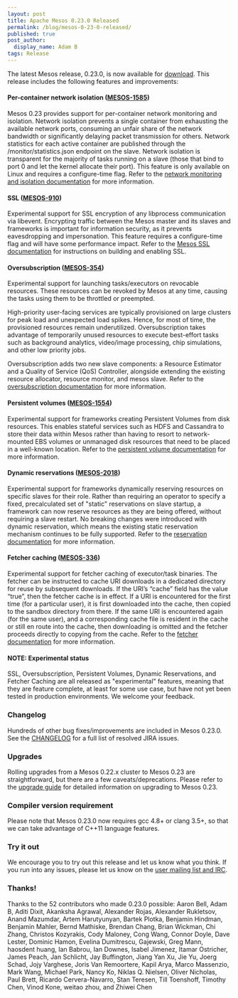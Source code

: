 ```yaml
---
layout: post
title: Apache Mesos 0.23.0 Released
permalink: /blog/mesos-0-23-0-released/
published: true
post_author:
  display_name: Adam B
tags: Release
---
```


The latest Mesos release, 0.23.0, is now available for [download](http://mesos.apache.org/downloads). This release includes the following features and improvements:

#### Per-container network isolation ([MESOS-1585](https://issues.apache.org/jira/browse/MESOS-1585))
Mesos 0.23 provides support for per-container network monitoring and isolation. Network isolation prevents a single container from exhausting the available network ports, consuming an unfair share of the network bandwidth or significantly delaying packet transmission for others. Network statistics for each active container are published through the /monitor/statistics.json endpoint on the slave. Network isolation is transparent for the majority of tasks running on a slave (those that bind to port 0 and let the kernel allocate their port). This feature is only available on Linux and requires a configure-time flag.
Refer to the [network monitoring and isolation documentation](http://mesos.apache.org/documentation/latest/network-monitoring/) for more information.


#### SSL ([MESOS-910](https://issues.apache.org/jira/browse/MESOS-910))
Experimental support for SSL encryption of any libprocess communication via libevent. Encrypting traffic between the Mesos master and its slaves and frameworks is important for information security, as it prevents eavesdropping and impersonation. This feature requires a configure-time flag and will have some performance impact.
Refer to the [Mesos SSL documentation](http://mesos.apache.org/documentation/latest/mesos-ssl/) for instructions on building and enabling SSL.


#### Oversubscription ([MESOS-354](https://issues.apache.org/jira/browse/MESOS-354))
Experimental support for launching tasks/executors on revocable resources.  These resources can be revoked by Mesos at any time, causing the tasks using them to be throttled or preempted.

High-priority user-facing services are typically provisioned on large clusters for peak load and unexpected load spikes. Hence, for most of time, the provisioned resources remain underutilized. Oversubscription takes advantage of temporarily unused resources to execute best-effort tasks such as background analytics, video/image processing, chip simulations, and other low priority jobs.

Oversubscription adds two new slave components: a Resource Estimator and a Quality of Service (QoS) Controller, alongside extending the existing resource allocator, resource monitor, and mesos slave.
Refer to the [oversubscription documentation](http://mesos.apache.org/documentation/latest/oversubscription/) for more information.


#### Persistent volumes ([MESOS-1554](https://issues.apache.org/jira/browse/MESOS-1554))
Experimental support for frameworks creating Persistent Volumes from disk resources.  This enables stateful services such as HDFS and Cassandra to store their data within Mesos rather than having to resort to network-mounted EBS volumes or unmanaged disk resources that need to be placed in a well-known location.
Refer to the [persistent volume documentation](http://mesos.apache.org/documentation/latest/persistent-volume/) for more information.

#### Dynamic reservations ([MESOS-2018](https://issues.apache.org/jira/browse/MESOS-2018))
Experimental support for frameworks dynamically reserving resources on specific slaves for their role.  Rather than requiring an operator to specify a fixed, precalculated set of "static" reservations on slave startup, a framework can now reserve resources as they are being offered, without requiring a slave restart.
No breaking changes were introduced with dynamic reservation, which means the existing static reservation mechanism continues to be fully supported.
Refer to the [reservation documentation](http://mesos.apache.org/documentation/latest/reservation/) for more information.

#### Fetcher caching ([MESOS-336](https://issues.apache.org/jira/browse/MESOS-336))
Experimental support for fetcher caching of executor/task binaries. The fetcher can be instructed to cache URI downloads in a dedicated directory for reuse by subsequent downloads.  If the URI’s “cache” field has the value “true”, then the fetcher cache is in effect. If a URI is encountered for the first time (for a particular user), it is first downloaded into the cache, then copied to the sandbox directory from there. If the same URI is encountered again (for the same user), and a corresponding cache file is resident in the cache or still en route into the cache, then downloading is omitted and the fetcher proceeds directly to copying from the cache.
Refer to the [fetcher documentation](http://mesos.apache.org/documentation/latest/fetcher/) for more information.

#### NOTE: Experimental status
SSL, Oversubscription, Persistent Volumes, Dynamic Reservations, and Fetcher Caching are all released as "experimental" features, meaning that they are feature complete, at least for some use case, but have not yet been tested in production environments. We welcome your feedback.

### Changelog
Hundreds of other bug fixes/improvements are included in Mesos 0.23.0.
See the [CHANGELOG](https://git-wip-us.apache.org/repos/asf?p=mesos.git;a=blob_plain;f=CHANGELOG;hb=0.23.0) for a full list of resolved JIRA issues.

### Upgrades

Rolling upgrades from a Mesos 0.22.x cluster to Mesos 0.23 are straightforward, but there are a few caveats/deprecations.
Please refer to the [upgrade guide](http://mesos.apache.org/documentation/latest/upgrades/) for detailed information on upgrading to Mesos 0.23.

### Compiler version requirement

Please note that Mesos 0.23.0 now requires gcc 4.8+ or clang 3.5+, so that we can take advantage of C++11 language features.

### Try it out

We encourage you to try out this release and let us know what you think. If you run into any issues, please let us know on the [user mailing list and IRC](https://mesos.apache.org/community).

### Thanks!

Thanks to the 52 contributors who made 0.23.0 possible:
Aaron Bell, Adam B, Aditi Dixit, Akanksha Agrawal, Alexander Rojas, Alexander Rukletsov, Anand Mazumdar, Artem Harutyunyan, Bartek Plotka, Benjamin Hindman, Benjamin Mahler, Bernd Mathiske, Brendan Chang, Brian Wickman, Chi Zhang, Christos Kozyrakis, Cody Maloney, Cong Wang, Connor Doyle, Dave Lester, Dominic Hamon, Evelina Dumitrescu, Gajewski, Greg Mann, haosdent huang, Ian Babrou, Ian Downes, Isabel Jimenez, Itamar Ostricher, James Peach, Jan Schlicht, Jay Buffington, Jiang Yan Xu, Jie Yu, Joerg Schad, Jojy Varghese, Joris Van Remoortere, Kapil Arya, Marco Massenzio, Mark Wang, Michael Park, Nancy  Ko, Niklas Q. Nielsen, Oliver Nicholas, Paul Brett, Ricardo Cervera-Navarro, Stan Teresen, Till Toenshoff, Timothy Chen, Vinod Kone, weitao zhou, and Zhiwei Chen
